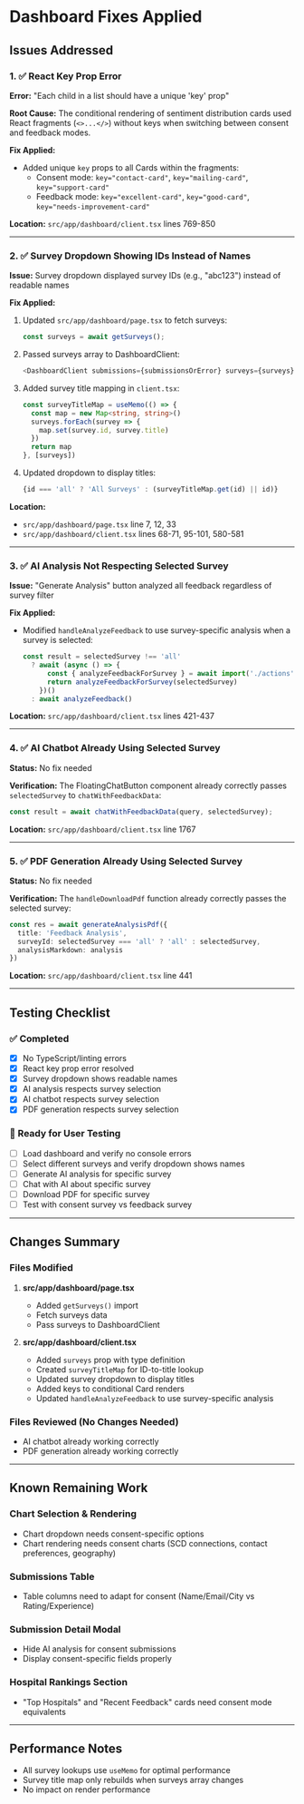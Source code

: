 # Dashboard Fixes Applied

## Issues Addressed

### 1. ✅ React Key Prop Error
**Error:** "Each child in a list should have a unique 'key' prop"

**Root Cause:** The conditional rendering of sentiment distribution cards used React fragments (`<>...</>`) without keys when switching between consent and feedback modes.

**Fix Applied:**
- Added unique `key` props to all Cards within the fragments:
  - Consent mode: `key="contact-card"`, `key="mailing-card"`, `key="support-card"`
  - Feedback mode: `key="excellent-card"`, `key="good-card"`, `key="needs-improvement-card"`

**Location:** `src/app/dashboard/client.tsx` lines 769-850

---

### 2. ✅ Survey Dropdown Showing IDs Instead of Names
**Issue:** Survey dropdown displayed survey IDs (e.g., "abc123") instead of readable names

**Fix Applied:**
1. Updated `src/app/dashboard/page.tsx` to fetch surveys:
   ```typescript
   const surveys = await getSurveys();
   ```

2. Passed surveys array to DashboardClient:
   ```typescript
   <DashboardClient submissions={submissionsOrError} surveys={surveys} />
   ```

3. Added survey title mapping in `client.tsx`:
   ```typescript
   const surveyTitleMap = useMemo(() => {
     const map = new Map<string, string>()
     surveys.forEach(survey => {
       map.set(survey.id, survey.title)
     })
     return map
   }, [surveys])
   ```

4. Updated dropdown to display titles:
   ```typescript
   {id === 'all' ? 'All Surveys' : (surveyTitleMap.get(id) || id)}
   ```

**Location:** 
- `src/app/dashboard/page.tsx` line 7, 12, 33
- `src/app/dashboard/client.tsx` lines 68-71, 95-101, 580-581

---

### 3. ✅ AI Analysis Not Respecting Selected Survey
**Issue:** "Generate Analysis" button analyzed all feedback regardless of survey filter

**Fix Applied:**
- Modified `handleAnalyzeFeedback` to use survey-specific analysis when a survey is selected:
  ```typescript
  const result = selectedSurvey !== 'all' 
    ? await (async () => {
        const { analyzeFeedbackForSurvey } = await import('./actions')
        return analyzeFeedbackForSurvey(selectedSurvey)
      })()
    : await analyzeFeedback()
  ```

**Location:** `src/app/dashboard/client.tsx` lines 421-437

---

### 4. ✅ AI Chatbot Already Using Selected Survey
**Status:** No fix needed

**Verification:** The FloatingChatButton component already correctly passes `selectedSurvey` to `chatWithFeedbackData`:
```typescript
const result = await chatWithFeedbackData(query, selectedSurvey);
```

**Location:** `src/app/dashboard/client.tsx` line 1767

---

### 5. ✅ PDF Generation Already Using Selected Survey
**Status:** No fix needed

**Verification:** The `handleDownloadPdf` function already correctly passes the selected survey:
```typescript
const res = await generateAnalysisPdf({ 
  title: 'Feedback Analysis', 
  surveyId: selectedSurvey === 'all' ? 'all' : selectedSurvey, 
  analysisMarkdown: analysis 
})
```

**Location:** `src/app/dashboard/client.tsx` line 441

---

## Testing Checklist

### ✅ Completed
- [x] No TypeScript/linting errors
- [x] React key prop error resolved
- [x] Survey dropdown shows readable names
- [x] AI analysis respects survey selection
- [x] AI chatbot respects survey selection
- [x] PDF generation respects survey selection

### 🔄 Ready for User Testing
- [ ] Load dashboard and verify no console errors
- [ ] Select different surveys and verify dropdown shows names
- [ ] Generate AI analysis for specific survey
- [ ] Chat with AI about specific survey
- [ ] Download PDF for specific survey
- [ ] Test with consent survey vs feedback survey

---

## Changes Summary

### Files Modified
1. **src/app/dashboard/page.tsx**
   - Added `getSurveys()` import
   - Fetch surveys data
   - Pass surveys to DashboardClient

2. **src/app/dashboard/client.tsx**
   - Added `surveys` prop with type definition
   - Created `surveyTitleMap` for ID-to-title lookup
   - Updated survey dropdown to display titles
   - Added keys to conditional Card renders
   - Updated `handleAnalyzeFeedback` to use survey-specific analysis

### Files Reviewed (No Changes Needed)
- AI chatbot already working correctly
- PDF generation already working correctly

---

## Known Remaining Work

### Chart Selection & Rendering
- Chart dropdown needs consent-specific options
- Chart rendering needs consent charts (SCD connections, contact preferences, geography)

### Submissions Table
- Table columns need to adapt for consent (Name/Email/City vs Rating/Experience)

### Submission Detail Modal
- Hide AI analysis for consent submissions
- Display consent-specific fields properly

### Hospital Rankings Section
- "Top Hospitals" and "Recent Feedback" cards need consent mode equivalents

---

## Performance Notes
- All survey lookups use `useMemo` for optimal performance
- Survey title map only rebuilds when surveys array changes
- No impact on render performance
